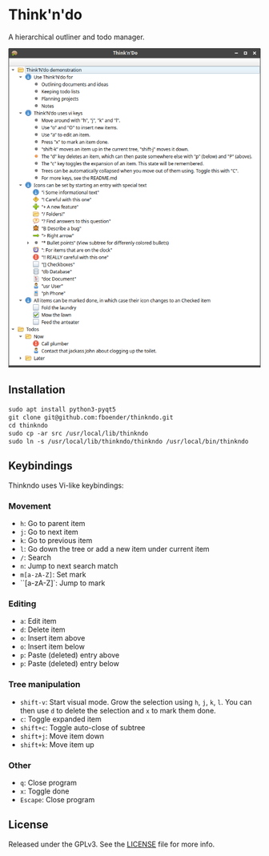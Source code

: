 Think'n'do
==========

A hierarchical outliner and todo manager.

![](https://raw.githubusercontent.com/fboender/thinkndo/master/screenshot.png)

## Installation

    sudo apt install python3-pyqt5
    git clone git@github.com:fboender/thinkndo.git
    cd thinkndo
    sudo cp -ar src /usr/local/lib/thinkndo
    sudo ln -s /usr/local/lib/thinkndo/thinkndo /usr/local/bin/thinkndo

## Keybindings

Thinkndo uses Vi-like keybindings:

### Movement

* `h`: Go to parent item
* `j`: Go to next item
* `k`: Go to previous item
* `l`: Go down the tree or add a new item under current item
* `/`: Search
* `n`: Jump to next search match
* `m[a-zA-Z]`: Set mark
* ``[a-zA-Z]`: Jump to mark

### Editing

* `a`: Edit item
* `d`: Delete item
* `o`: Insert item above
* `o`: Insert item below
* `p`: Paste (deleted) entry above
* `p`: Paste (deleted) entry below

### Tree manipulation

* `shift-v`: Start visual mode. Grow the selection using `h`, `j`, `k`, `l`.
  You can then use `d` to delete the selection and `x` to mark them done.
* `c`: Toggle expanded item
* `shift+c`: Toggle auto-close of subtree
* `shift+j`: Move item down
* `shift+k`: Move item up

### Other

* `q`: Close program
* `x`: Toggle done
* `Escape`: Close program

## License

Released under the GPLv3. See the [LICENSE](LICENSE) file for more info.
